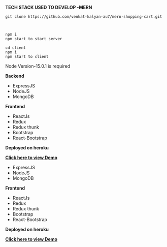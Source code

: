 


**TECH STACK USED TO DEVELOP -MERN**



    git clone https://github.com/venkat-kalyan-au7/mern-shopping-cart.git



    npm i 
    npm start to start server

    cd client
    npm i
    npm start to client
    
    
    
Node Version-15.0.1 is required




 **Backend**
 
 - ExpressJS
 - NodeJS
 - MongoDB

**Frontend**

 - ReactJs
 - Redux
 - Redux thunk
 - Bootstrap
 - React-Bootstrap

**Deployed on heroku**

[**Click here to view Demo**](https://kabra-mern-task.herokuapp.com/)

 
 - ExpressJS
 - NodeJS
 - MongoDB

**Frontend**

 - ReactJs
 - Redux
 - Redux thunk
 - Bootstrap
 - React-Bootstrap

**Deployed on heroku**

[**Click here to view Demo**](https://kabra-mern-task.herokuapp.com/)

